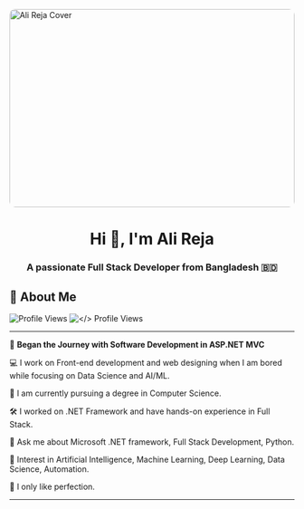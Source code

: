 <img src="https://i.ibb.co/Fb8fPK60/beautiful-office-space-cartoon-style.jpg" 
     alt="Ali Reja Cover" 
     style="width:100%; max-width:1280px; height:350px; object-fit:cover; display:block; margin: 0 auto; border-radius: 10px;"/>


<h1 align="center">Hi 👋, I'm Ali Reja</h1>
<h3 align="center">A passionate Full Stack Developer from Bangladesh 🇧🇩</h3>


## 🌟 About Me

![Profile Views](https://img.shields.io/badge/Profile%20Views-1.2k-blue?style=for-the-badge&logo=github)
![</> Profile Views](https://komarev.com/ghpvc/?username=alirejakhan&label=👀%20Profile%20Views&color=0e75b6&style=for-the-badge)

---

🌟 **Began the Journey with Software Development in ASP.NET MVC**

💻 I work on Front-end development and web designing when I am bored while focusing on Data Science and AI/ML.

🌱 I am currently pursuing a degree in Computer Science.

🛠️ I worked on .NET Framework and have hands-on experience in Full Stack.

💬 Ask me about Microsoft .NET framework, Full Stack Development, Python.

🎯 Interest in Artificial Intelligence, Machine Learning, Deep Learning, Data Science, Automation.

🎯 I only like perfection.

---



<!--
**Alireja-khan/Alireja-khan** is a ✨ _special_ ✨ repository because its `README.md` (this file) appears on your GitHub profile.

Here are some ideas to get you started:

- 🔭 I’m currently working on ...
- 🌱 I’m currently learning ...
- 👯 I’m looking to collaborate on ...
- 🤔 I’m looking for help with ...
- 💬 Ask me about ...
- 📫 How to reach me: ...
- 😄 Pronouns: ...
- ⚡ Fun fact: ...
-->
